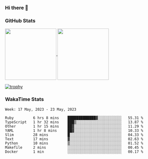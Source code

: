 ### Hi there 👋

### GitHub Stats

<a href="https://github.com/anuraghazra/github-readme-stats">
  <img align="center" height="170px" src="https://github-readme-stats.vercel.app/api/top-langs/?username=tksfjt1024&layout=compact&count_private=true&show_icons=true&show_icons=true&theme=graywhite" />
</a>
<a href="https://github.com/anuraghazra/github-readme-stats">
  <img align="center" height="170px" src="https://github-readme-stats.vercel.app/api?username=tksfjt1024&count_private=true&show_icons=true&show_icons=true&theme=graywhite" />
</a>

[![trophy](https://github-profile-trophy.vercel.app/?username=tksfjt1024)](https://github.com/ryo-ma/github-profile-trophy)

### WakaTime Stats

<!--START_SECTION:waka-->
```text
Week: 17 May, 2023 - 23 May, 2023

Ruby         6 hrs 8 mins    █████████████▓░░░░░░░░░░░   55.31 % 
TypeScript   1 hr 32 mins    ███▒░░░░░░░░░░░░░░░░░░░░░   13.87 % 
Other        1 hr 15 mins    ██▓░░░░░░░░░░░░░░░░░░░░░░   11.29 % 
YAML         1 hr 8 mins     ██▓░░░░░░░░░░░░░░░░░░░░░░   10.33 % 
Slim         28 mins         █░░░░░░░░░░░░░░░░░░░░░░░░   04.33 % 
Text         17 mins         ▓░░░░░░░░░░░░░░░░░░░░░░░░   02.63 % 
Python       10 mins         ▒░░░░░░░░░░░░░░░░░░░░░░░░   01.52 % 
Makefile     2 mins          ░░░░░░░░░░░░░░░░░░░░░░░░░   00.45 % 
Docker       1 min           ░░░░░░░░░░░░░░░░░░░░░░░░░   00.17 % 
```
<!--END_SECTION:waka-->
